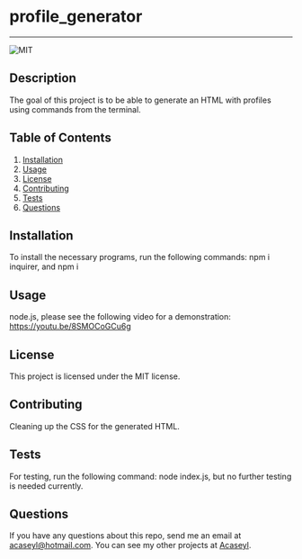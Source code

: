 # profile_generator
  ---
  ![MIT](https://img.shields.io/badge/license-MIT-green)
  ## Description
  The goal of this project is to be able to generate an HTML with profiles using commands from the terminal.
  ## Table of Contents
  1. [Installation](#installation)
  2. [Usage](#usage)
  3. [License](#license)
  4. [Contributing](#contributing)
  5. [Tests](#tests)
  6. [Questions](#questions)
  ## Installation
  To install the necessary programs, run the following commands:
  npm i inquirer, and npm i
  ## Usage
  node.js, please see the following video for a demonstration: https://youtu.be/8SMOCoGCu6g
  ## License 
  This project is licensed under the MIT license.
  ## Contributing
  Cleaning up the CSS for the generated HTML.
  ## Tests
  For testing, run the following command:
  node index.js, but no further testing is needed currently.
  ## Questions
  If you have any questions about this repo, send me an email at [acaseyl@hotmail.com](mailto:acaseyl@hotmail.com). You can see my other projects at [Acaseyl](https://www.github.com/Acaseyl).
